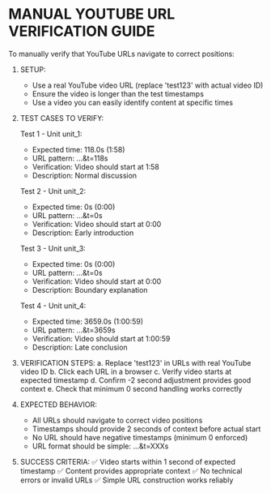 
MANUAL YOUTUBE URL VERIFICATION GUIDE
=====================================

To manually verify that YouTube URLs navigate to correct positions:

1. SETUP:
   - Use a real YouTube video URL (replace 'test123' with actual video ID)
   - Ensure the video is longer than the test timestamps
   - Use a video you can easily identify content at specific times

2. TEST CASES TO VERIFY:

   Test 1 - Unit unit_1:
   - Expected time: 118.0s (1:58)
   - URL pattern: ...&t=118s
   - Verification: Video should start at 1:58
   - Description: Normal discussion

   Test 2 - Unit unit_2:
   - Expected time: 0s (0:00)
   - URL pattern: ...&t=0s
   - Verification: Video should start at 0:00
   - Description: Early introduction

   Test 3 - Unit unit_3:
   - Expected time: 0s (0:00)
   - URL pattern: ...&t=0s
   - Verification: Video should start at 0:00
   - Description: Boundary explanation

   Test 4 - Unit unit_4:
   - Expected time: 3659.0s (1:00:59)
   - URL pattern: ...&t=3659s
   - Verification: Video should start at 1:00:59
   - Description: Late conclusion

3. VERIFICATION STEPS:
   a. Replace 'test123' in URLs with real YouTube video ID
   b. Click each URL in a browser
   c. Verify video starts at expected timestamp
   d. Confirm -2 second adjustment provides good context
   e. Check that minimum 0 second handling works correctly

4. EXPECTED BEHAVIOR:
   - All URLs should navigate to correct video positions
   - Timestamps should provide 2 seconds of context before actual start
   - No URL should have negative timestamps (minimum 0 enforced)
   - URL format should be simple: ...&t=XXXs

5. SUCCESS CRITERIA:
   ✅ Video starts within 1 second of expected timestamp
   ✅ Content provides appropriate context
   ✅ No technical errors or invalid URLs
   ✅ Simple URL construction works reliably
